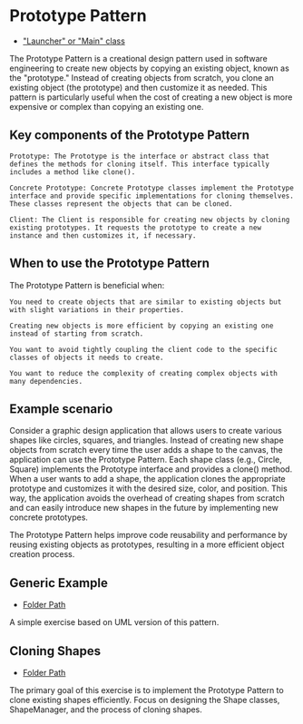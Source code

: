 # Prototype Pattern

- ["Launcher" or "Main" class](./src/main/java/it/gb/PrototypePattern.java)

The Prototype Pattern is a creational design pattern used in software engineering to create new objects by copying an existing object, known as the "prototype." Instead of creating objects from scratch, you clone an existing object (the prototype) and then customize it as needed. This pattern is particularly useful when the cost of creating a new object is more expensive or complex than copying an existing one.

## Key components of the Prototype Pattern

    Prototype: The Prototype is the interface or abstract class that defines the methods for cloning itself. This interface typically includes a method like clone().

    Concrete Prototype: Concrete Prototype classes implement the Prototype interface and provide specific implementations for cloning themselves. These classes represent the objects that can be cloned.

    Client: The Client is responsible for creating new objects by cloning existing prototypes. It requests the prototype to create a new instance and then customizes it, if necessary.

## When to use the Prototype Pattern

The Prototype Pattern is beneficial when:

    You need to create objects that are similar to existing objects but with slight variations in their properties.

    Creating new objects is more efficient by copying an existing one instead of starting from scratch.

    You want to avoid tightly coupling the client code to the specific classes of objects it needs to create.

    You want to reduce the complexity of creating complex objects with many dependencies.

## Example scenario

Consider a graphic design application that allows users to create various shapes like circles, squares, and triangles. Instead of creating new shape objects from scratch every time the user adds a shape to the canvas, the application can use the Prototype Pattern. Each shape class (e.g., Circle, Square) implements the Prototype interface and provides a clone() method. When a user wants to add a shape, the application clones the appropriate prototype and customizes it with the desired size, color, and position. This way, the application avoids the overhead of creating shapes from scratch and can easily introduce new shapes in the future by implementing new concrete prototypes.

The Prototype Pattern helps improve code reusability and performance by reusing existing objects as prototypes, resulting in a more efficient object creation process.

## Generic Example

- [Folder Path](./src/main/java/it/gb/generic)

A simple exercise based on UML version of this pattern.

## Cloning Shapes

- [Folder Path](./src/main/java/it/gb/cloningShapes)

The primary goal of this exercise is to implement the Prototype Pattern to clone existing shapes efficiently. Focus on designing the Shape classes, ShapeManager, and the process of cloning shapes.
